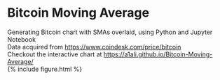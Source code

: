# Bitcoin Moving Average
Generating Bitcoin chart with SMAs overlaid, using Python and Jupyter Notebook <br>
Data acquired from https://www.coindesk.com/price/bitcoin <br>
Checkout the interactive chart at https://a1ali.github.io/Bitcoin-Moving-Average/
<br>
{% include figure.html %}


